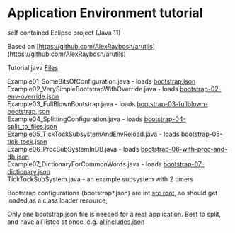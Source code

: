 # Application Environment tutorial
self contained Eclipse project (Java 11)

Based on [https://github.com/AlexRaybosh/arutils](https://github.com/AlexRaybosh/arutils)<br>


Tutorial java [Files](https://github.com/AlexRaybosh/arutils_App_Env_tut/tree/master/src/tut) <br/>


Example01_SomeBitsOfConfiguration.java - loads [bootstrap.json](https://github.com/AlexRaybosh/arutils_App_Env_tut/blob/master/src/bootstrap.json)<br/>
Example02_VerySimpleBootstrapWithOverride.java - loads [bootstrap-02-env-override.json](https://github.com/AlexRaybosh/arutils_App_Env_tut/blob/master/src/bootstrap-02-env-override.json)<br/>
Example03_FullBlownBootstrap.java - loads [bootstrap-03-fullblown-bootstrap.json](https://github.com/AlexRaybosh/arutils_App_Env_tut/blob/master/src/bootstrap-03-fullblown-bootstrap.json)<br/>
Example04_SplittingConfiguration.java - loads [bootstrap-04-split_to_files.json](https://github.com/AlexRaybosh/arutils_App_Env_tut/blob/master/src/bootstrap-04-split_to_files.json)<br/>
Example05_TickTockSubsystemAndEnvReload.java - loads [bootstrap-05-tick-tock.json](https://github.com/AlexRaybosh/arutils_App_Env_tut/blob/master/src/bootstrap-05-tick-tock.json)<br/>
Example06_ProcSubSystemInDB.java - loads [bootstrap-06-with-proc-and-db.json](https://github.com/AlexRaybosh/arutils_App_Env_tut/blob/master/src/bootstrap-06-with-proc-and-db.json)<br/>
Example07_DictionaryForCommonWords.java - loads [bootstrap-07-dictionary.json](https://github.com/AlexRaybosh/arutils_App_Env_tut/blob/master/src/bootstrap-07-dictionary.json)<br/>
TickTockSubSystem.java - an example subsystem with 2 timers<br/>


Bootstrap configurations (bootstrap*.json) are int [src root](https://github.com/AlexRaybosh/arutils_App_Env_tut/tree/master/src), so should get loaded as a class loader resource,

Only one bootstrap.json file is needed for a reall application. Best to split, and have all listed at once, e.g. [allincludes.json](https://github.com/AlexRaybosh/arutils_App_Env_tut/blob/master/src/allincludes.json)
 

